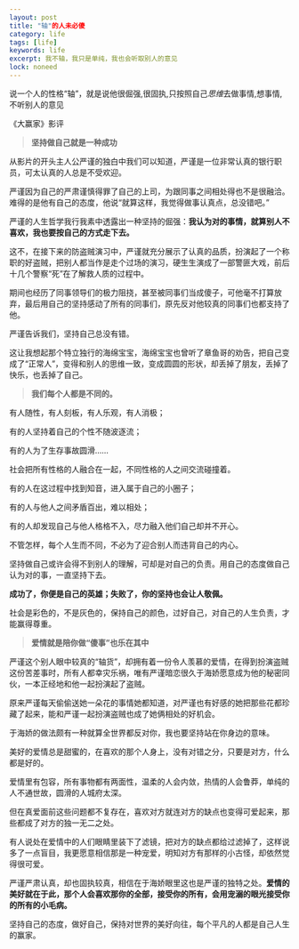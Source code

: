```yaml
---
layout: post
title: "轴"的人未必傻
category: life
tags: [life]
keywords: life
excerpt: 我不轴，我只是单纯，我也会听取别人的意见
lock: noneed
---
```


说一个人的性格“轴”，就是说他很倔强,很固执,只按照自己*思维*去做事情,想事情,不听别人的意见

《大赢家》影评

> **坚持做自己就是一种成功**

从影片的开头主人公严谨的独白中我们可以知道，严谨是一位非常认真的银行职员，可太认真的人总是不受欢迎。

严谨因为自己的严肃谨慎得罪了自己的上司，为跟同事之间相处得也不是很融洽。难得的是他有自己的态度，他说“就算这样，我觉得做事认真点，总没错吧。”

严谨的人生哲学我行我素中透露出一种坚持的倔强：**我认为对的事情，就算别人不喜欢，我也要按自己的方式走下去。**

这不，在接下来的防盗贼演习中，严谨就充分展示了认真的品质，扮演起了一个称职的好盗贼，把别人都当作是走个过场的演习，硬生生演成了一部警匪大戏，前后十几个警察“死”在了解救人质的过程中。

期间也经历了同事领导们的极力阻挠，甚至被同事们当成傻子，可他毫不打算放弃，最后用自己的坚持感动了所有的同事们，原先反对他较真的同事们也都支持了他。

严谨告诉我们，坚持自己总没有错。

这让我想起那个特立独行的海绵宝宝，海绵宝宝也曾听了章鱼哥的劝告，把自己变成了“正常人”，变得和别人的思维一致，变成圆圆的形状，却丢掉了朋友，丢掉了快乐，也丢掉了自己。

> **我们每个人都是不同的。**

有人随性，有人刻板，有人乐观，有人消极；

有的人坚持着自己的个性不随波逐流；

有的人为了生存事故圆滑……

社会把所有性格的人融合在一起，不同性格的人之间交流碰撞着。

有的人在这过程中找到知音，进入属于自己的小圈子；

有的人与他人之间矛盾百出，难以相处；

有的人却发现自己与他人格格不入，尽力融入他们自己却并不开心。

不管怎样，每个人生而不同，不必为了迎合别人而违背自己的内心。

坚持做自己或许会得不到别人的理解，可却是对自己的负责。用自己的态度做自己认为对的事，一直坚持下去。

**成功了，你便是自己的英雄；失败了，你的坚持也会让人敬佩。**

社会是彩色的，不是灰色的，保持自己的颜色，过好自己，对自己的人生负责，才能赢得尊重。

> **爱情就是陪你做“傻事”也乐在其中**

严谨这个别人眼中较真的“轴货”，却拥有着一份令人羡慕的爱情，在得到扮演盗贼这份苦差事时，所有人都幸灾乐祸，唯有严谨暗恋很久于海娇愿意成为他的秘密同伙，一本正经地和他一起扮演起了盗贼。

原来严谨每天偷偷送她一朵花的事情她都知道，对严谨也有好感的她把那些花都珍藏了起来，能和严谨一起扮演盗贼也成了她俩相处的好机会。

于海娇的做法颇有一种就算全世界都反对你，我也要坚持站在你身边的意味。

美好的爱情总是甜蜜的，在喜欢的那个人身上，没有对错之分，只要是对方，什么都是好的。

爱情里有包容，所有事物都有两面性，温柔的人会内敛，热情的人会鲁莽，单纯的人不通世故，圆滑的人城府太深。

但在真爱面前这些问题都不复存在，喜欢对方就连对方的缺点也变得可爱起来，那些都成了对方的独一无二之处。

有人说处在爱情中的人们眼睛里装下了滤镜，把对方的缺点都给过滤掉了，这样说多了一点盲目，我更愿意相信那是一种宠爱，明知对方有那样的小古怪，却依然觉得很可爱。

严谨严肃认真，却也固执较真，相信在于海娇眼里这也是严谨的独特之处。**爱情的美好就在于此，那个人会喜欢那你的全部，接受你的所有，会用宠溺的眼光接受你的所有的小毛病。**

坚持自己的态度，做好自己，保持对世界的美好向往，每个平凡的人都是自己人生的赢家。